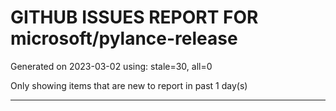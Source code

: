 
# GITHUB ISSUES REPORT FOR microsoft/pylance-release


Generated on 2023-03-02 using: stale=30, all=0


Only showing items that are new to report in past 1 day(s)


---
